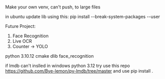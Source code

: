 
# 

Make your own venv, can't push, to large files

in ubuntu update lib using this:
pip install --break-system-packages --user <package name>

Future Project:
1. Face Recognition
2. Live OCR
3. Counter -> YOLO

python 3.10.12
cmake
dlib
face_recognition

if lmdb can't inslled in windows python 3.12 try use this repo
https://github.com/Bye-lemon/py-lmdb/tree/master
and use pip install .